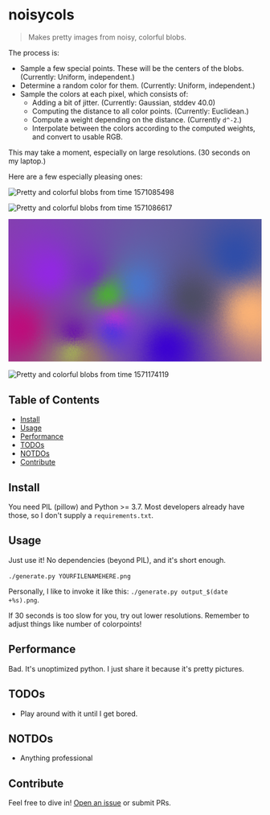 # noisycols

> Makes pretty images from noisy, colorful blobs.

The process is:
- Sample a few special points.  These will be the centers of the blobs.  (Currently: Uniform, independent.)
- Determine a random color for them.  (Currently: Uniform, independent.)
- Sample the colors at each pixel, which consists of:
  * Adding a bit of jitter.  (Currently: Gaussian, stddev 40.0)
  * Computing the distance to all color points.  (Currently: Euclidean.)
  * Compute a weight depending on the distance.  (Currently `d^-2`.)
  * Interpolate between the colors according to the computed weights, and convert to usable RGB.

This may take a moment, especially on large resolutions.  (30 seconds on my laptop.)

Here are a few especially pleasing ones:

![Pretty and colorful blobs from time 1571085498](output_1571085498.png)

![Pretty and colorful blobs from time 1571086617](output_1571086617.png)

![Pretty and colorful blobs from time 1571086905](output_1571086905.png)

![Pretty and colorful blobs from time 1571174119](output_1571174119.png)

## Table of Contents

- [Install](#install)
- [Usage](#usage)
- [Performance](#performance)
- [TODOs](#todos)
- [NOTDOs](#notdos)
- [Contribute](#contribute)

## Install

You need PIL (pillow) and Python >= 3.7.  Most developers already have those, so I don't supply a `requirements.txt`.

## Usage

Just use it!  No dependencies (beyond PIL), and it's short enough.

`./generate.py YOURFILENAMEHERE.png`

Personally, I like to invoke it like this: `./generate.py output_$(date +%s).png`.

If 30 seconds is too slow for you, try out lower resolutions.  Remember to adjust things like number of colorpoints!

## Performance

Bad.  It's unoptimized python.  I just share it because it's pretty pictures.

## TODOs

* Play around with it until I get bored.

## NOTDOs

* Anything professional

## Contribute

Feel free to dive in! [Open an issue](https://github.com/BenWiederhake/noisycols/issues/new) or submit PRs.
